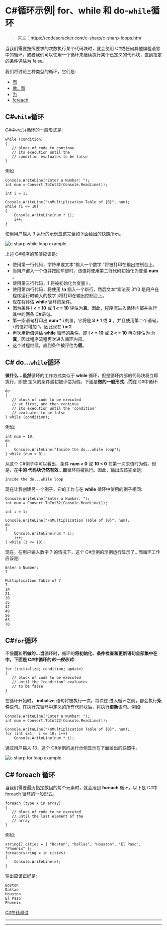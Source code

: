 # C#循环示例| for、while 和 do-`while`循环

> 原文：<https://codescracker.com/c-sharp/c-sharp-loops.htm>

当我们需要按照要求的次数执行某个代码块时，就会使用 C#或任何其他编程语言中的循环。或者我们可以使用一个循环来继续执行某个已定义的代码块，直到指定的条件评估为 false。

我们将讨论三种类型的循环，它们是:

*   [而](#a)
*   [做...而](#b)
*   [为](#c)
*   [foreach](#d)

## C#`while`循环

C#中`while`循环的一般形式是:

```
while (condition)
{
   // block of code to continue
   // its execution until the 
   // condition evaluates to be false
}
```

例如

```
Console.WriteLine("Enter a Number: ");
int num = Convert.ToInt32(Console.ReadLine());

int i = 1;

Console.WriteLine("\nMultiplication Table of {0}", num);
while (i <= 10)
{
    Console.WriteLine(num * i);
    i++;
}
```

使用用户输入 3 运行的示例应该完全如下面给出的快照所示。

![c sharp while loop example](img/4fc0ee4590056366d765ee2ec9c5a5cd.png)

上述 C#程序的预演应该是:

*   使用第一行代码，字符串或文本“输入一个数字:”将被打印在输出控制台上。
*   当用户键入一个值并按回车键时，该值将使用第二行代码初始化为变量 **num** 。
*   使用第三行代码，1 将被初始化为变量 **i** 。
*   使用第四行代码，将使用 **\n** 插入一个新行，然后文本“乘法表 3”(3 是用户在程序运行时输入的数字 )将打印在输出控制台上。
*   现在将评估 **while** 循环的条件。
*   因为条件 **i < = 10** 或 **1 < = 10** 评估为**真**。因此，程序流进入循环内部并执行 其中的两条 C#语句。
*   第一条语句打印出 **num * i** 的值，它将是 **3 * 1** 或 **3** 。并且使用第二个语句， **i** 的值将增加 1。因此现在 **i = 2**
*   再次用新值评估 **while** 循环的条件。即 **i < = 10** 或 **2 < = 10** 再次评估为 为**真**，因此程序流程再次进入循环内部。
*   这个过程继续，直到条件被评估为**假**。

## C# do...`while`循环

**做什么...虽然**循环的工作方式类似于 **while** 循环，但是循环内部的代码块将立即执行，即使 定义的条件最初被评估为假。下面是**做的一般形式...而**在 C#中循环:

```
do
{
   // block of code to be executed
   // at first, and then continue 
   // its execution until the 'condition'
   // evaluates to be false
} while (condition);
```

例如:

```
int num = 10;
do
{
    Console.WriteLine("Inside the do...while loop");
} while (num < 0);
```

从这个 C#例子中可以看出，条件 **num < 0** 或 **10 < 0** 在第一次求值时为假。但是，在**中的 代码块仍然有效...而**循环将被执行。因此，输出应该完全是:

```
Inside the do...while loop
```

现在让我创建另一个例子，它的工作与在 **while** 循环中使用的例子相同:

```
Console.WriteLine("Enter a Number: ");
int num = Convert.ToInt32(Console.ReadLine());

int i = 1;

Console.WriteLine("\nMultiplication Table of {0}", num);
do
{
    Console.WriteLine(num * i);
    i++;
} while (i <= 10);
```

现在，在用户输入数字 7 的情况下，这个 C#示例的示例运行显示了...而循环工作应该是:

```
Enter a Number:
7

Multiplication Table of 7
7
14
21
28
35
42
49
56
63
70
```

## C#`for`循环

不像**而**和**所做的...当**循环时，循环的**将初始化、条件检查和更新语句全部集中在 中。下面是 C#中循环的*的一般形式:***

```
for (initialize; condition; update)
{
   // block of code to be executed
   // until the "condition" evaluates 
   // to be false
}
```

在循环开始时， **initialize** 语句将被执行一次。每次在 进入循环之前，都会执行**条件**语句。在执行完循环中定义的所有代码块后，将执行**更新**语句。例如:

```
Console.WriteLine("Enter a Number: ");
int num = Convert.ToInt32(Console.ReadLine());

Console.WriteLine("\nMultiplication Table of {0}", num);
for (int i=1;  i <= 10; i++)
    Console.WriteLine(num * i);
```

通过用户输入 13，这个 C#示例的运行示例显示在下面给出的快照中。

![c sharp for loop example](img/e63821506993de44411a5e2c51008446.png)

## C# foreach 循环

当我们需要遍历指定数组的每个元素时，就会用到 **foreach** 循环。以下是 C#中 foreach 循环的一般形式。

```
foreach (type x in array) 
{
   // block of code to be executed
   // until the last element of the 
   // array
}
```

例如:

```
string[] cities = { "Boston", "Dallas", "Houston", "El Paso", "Phoenix" };
foreach(string x in cities)
{
    Console.WriteLine(x);
}
```

输出应该正好是:

```
Boston
Dallas
Houston
El Paso
Phoenix
```

[C#在线测试](/exam/showtest.php?subid=11)

* * *

* * *